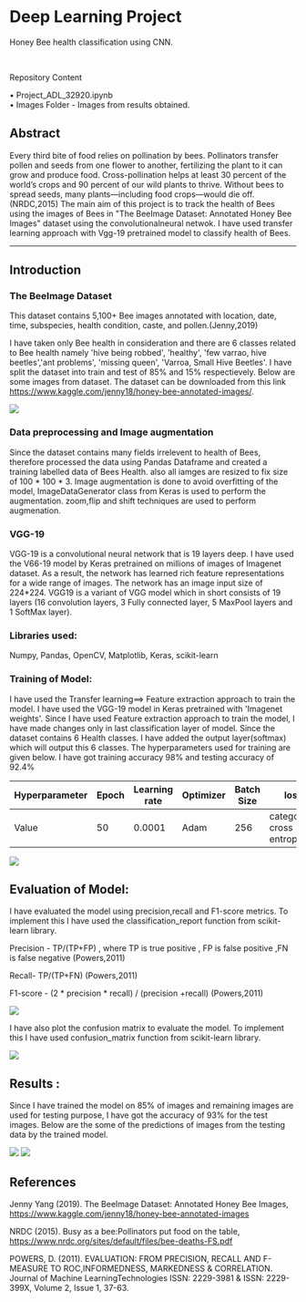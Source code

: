 # Deep Learning Project

Honey Bee health classification using CNN.
 
<br />

Repository Content

•	Project_ADL_32920.ipynb <br />
•	Images Folder - Images from results obtained.
 
## Abstract

Every third bite of food relies on pollination by bees. 
 Pollinators transfer pollen and seeds from one flower to another, 
 fertilizing the plant to it can grow and produce food.
Cross-pollination helps at least 30 percent of the world’s crops and 90 percent of our wild plants to thrive. Without bees to spread seeds, many plants—including food crops—would die off.(NRDC,2015)
 The main aim of this project is to track the health of Bees using the images of Bees in "The BeeImage Dataset: Annotated Honey Bee Images" dataset using the 
 convolutionalneural netwok. I have used transfer learning approach with Vgg-19 pretrained model to classify 
 health of Bees.



------------------------------------------------------------------------------



## Introduction

### The BeeImage Dataset
This dataset contains 5,100+ Bee images annotated with location, date, time, subspecies, health condition, caste, and pollen.(Jenny,2019)

I have taken only Bee health in consideration and there are 6 classes related to Bee health namely 'hive being robbed', 'healthy', 'few varrao, hive beetles','ant problems', 'missing queen', 'Varroa, Small Hive Beetles'. I have split the dataset into train and test of 85% and 15% respectievely. Below are some images from dataset. The dataset can be downloaded from this link https://www.kaggle.com/jenny18/honey-bee-annotated-images/. 

<img src="Images/Images_dataset.png">


### Data preprocessing and Image augmentation


Since the dataset contains many fields irrelevent to health of Bees, therefore processed the data using Pandas Dataframe and created a  training labelled data of Bees Health. also all iamges are resized to fix size of 100 * 100 * 3.
Image augmentation is done to avoid overfitting of the model, ImageDataGenerator class from Keras is used to perform the augmentation. zoom,flip and shift techniques are used to perform augmenation.

### VGG-19


VGG-19 is a convolutional neural network that is 19 layers deep. I have used the V66-19 model by Keras pretrained on  millions of images of Imagenet dataset. As a result, the network has learned rich feature representations for a wide range of images. The network has an image input size of 224*224. VGG19 is a variant of VGG model which in short consists of 19 layers (16 convolution layers, 3 Fully connected layer, 5 MaxPool layers and 1 SoftMax layer). 



### Libraries used:
Numpy,
Pandas,
OpenCV,
Matplotlib,
Keras,
scikit-learn


### Training of Model:
I have used the Transfer learning==> Feature extraction approach to train the model. I have used the VGG-19 model in Keras pretrained with 'Imagenet weights'. Since I have used Feature extraction approach to train the model, I have made changes only in last classification layer of model. Since the dataset contains 6 Health classes. I have added the output layer(softmax) which will output this 6 classes. The hyperparameters used for training are given below. I have got training accuracy 98% and testing accuracy of 92.4%



Hyperparameter | Epoch | Learning rate | Optimizer | Batch Size | loss
--- | --- | --- |--- |--- |---
Value | 50 | 0.0001  | Adam | 256 | categorical cross entropy 

<img src="Images/Graph.png">




## Evaluation of Model:

I have evaluated the model using precision,recall and F1-score metrics. To implement this I have used the classification_report function from scikit-learn library.

Precision - TP/(TP+FP) , where TP is true positive , FP is false positive ,FN is false negative  (Powers,2011)

Recall-  TP/(TP+FN) (Powers,2011)

F1-score - (2 * precision * recall) / (precision +recall) (Powers,2011)

<img src="Images/classification_report.png">

I have also plot the confusion matrix to evaluate the model. To implement this I have used confusion_matrix function from scikit-learn library.

<img src="Images/confusion_matrix.png">

## Results :

Since I have trained the model on 85% of images and remaining images are used for testing purpose, I have got the accuracy of 93% for the test images. Below are the some of the predictions of images from the testing data by the trained model.


<img src="Images/result_1.png">
<img src="Images/result_2.png">






## References

Jenny Yang (2019). The BeeImage Dataset: Annotated Honey Bee Images, https://www.kaggle.com/jenny18/honey-bee-annotated-images

NRDC (2015). Busy as a bee:Pollinators put food on the table, https://www.nrdc.org/sites/default/files/bee-deaths-FS.pdf

POWERS, D. (2011). EVALUATION: FROM PRECISION, RECALL AND F-MEASURE TO ROC,INFORMEDNESS, MARKEDNESS & CORRELATION. Journal of Machine LearningTechnologies ISSN: 2229-3981 & ISSN: 2229-399X, Volume 2, Issue 1, 37-63.






